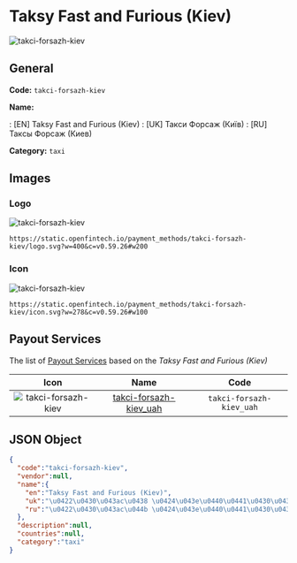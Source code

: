 
# Taksy Fast and Furious (Kiev) 
![takci-forsazh-kiev](https://static.openfintech.io/payment_methods/takci-forsazh-kiev/logo.svg?w=400&c=v0.59.26#w200)  

## General 
**Code:** `takci-forsazh-kiev` 
 
**Name:** 
 
:	[EN] Taksy Fast and Furious (Kiev) 
:	[UK] Такcи Форсаж (Київ) 
:	[RU] Такcы Форсаж (Киев) 
 
**Category:** `taxi` 
 

## Images 

### Logo 
![takci-forsazh-kiev](https://static.openfintech.io/payment_methods/takci-forsazh-kiev/logo.svg?w=400&c=v0.59.26#w200)  

```
https://static.openfintech.io/payment_methods/takci-forsazh-kiev/logo.svg?w=400&c=v0.59.26#w200
```  

### Icon 
![takci-forsazh-kiev](https://static.openfintech.io/payment_methods/takci-forsazh-kiev/icon.svg?w=278&c=v0.59.26#w100)  

```
https://static.openfintech.io/payment_methods/takci-forsazh-kiev/icon.svg?w=278&c=v0.59.26#w100
```  

## Payout Services 
 
The list of [Payout Services](/payout-services/) based on the _Taksy Fast and Furious (Kiev)_ 

|Icon|Name|Code| 
|:---:|:---:|:---:| 
|![takci-forsazh-kiev](https://static.openfintech.io/payout_methods/takci-forsazh-kiev/icon.png?w=278&c=v0.59.26#w40) |[takci-forsazh-kiev_uah](/payout-services/takci-forsazh-kiev_uah/)|`takci-forsazh-kiev_uah`| 
 

## JSON Object 

```json
{
  "code":"takci-forsazh-kiev",
  "vendor":null,
  "name":{
    "en":"Taksy Fast and Furious (Kiev)",
    "uk":"\u0422\u0430\u043ac\u0438 \u0424\u043e\u0440\u0441\u0430\u0436 (\u041a\u0438\u0457\u0432)",
    "ru":"\u0422\u0430\u043ac\u044b \u0424\u043e\u0440\u0441\u0430\u0436 (\u041a\u0438\u0435\u0432)"
  },
  "description":null,
  "countries":null,
  "category":"taxi"
}
```  
